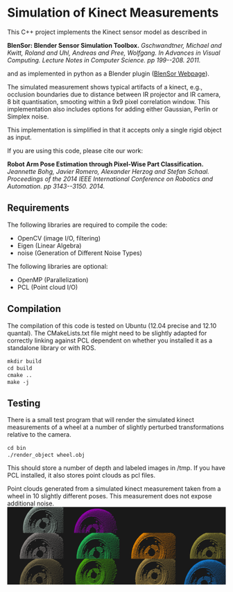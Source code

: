 Simulation of Kinect Measurements
=============

This C++ project implements the Kinect sensor model as described in 

**BlenSor: Blender Sensor Simulation Toolbox.** *Gschwandtner, Michael and Kwitt, Roland and Uhl, Andreas and Pree, Wolfgang. In Advances in Visual Computing. Lecture Notes in Computer Science. pp 199--208. 2011.*

and as implemented in python as a Blender plugin ([BlenSor Webpage](http://www.blensor.org)).

The simulated measurement shows typical artifacts of a kinect, e.g., occlusion boundaries due to distance between IR projector and IR camera, 8 bit quantisation, smooting within a 9x9 pixel correlation window. This implementation also includes options for adding either Gaussian, Perlin or Simplex noise.

This implementation is simplified in that it accepts only a single rigid object as input.

If you are using this code, please cite our work:

**Robot Arm Pose Estimation through Pixel-Wise Part Classification.** *Jeannette Bohg, Javier Romero, Alexander Herzog and Stefan Schaal. Proceedings of the 2014 IEEE International Conference on Robotics and Automation. pp 3143--3150. 2014.*

Requirements
----------
The following libraries are required to compile the code:

* OpenCV (image I/O, filtering)
* Eigen (Linear Algebra)
* noise (Generation of Different Noise Types)

The following libraries are optional:

* OpenMP (Parallelization)
* PCL (Point cloud  I/O)

Compilation
------------

The compilation of this code is tested on Ubuntu (12.04 precise and 12.10 quantal). The CMakeLists.txt file might need to be slightly adapted for correctly linking against PCL dependent on whether you installed it as a standalone library or with ROS.

```
mkdir build
cd build
cmake ..
make -j
```

Testing
------------
There is a small test program that will render the simulated kinect measurements of a wheel at a number of slightly perturbed transformations relative to the camera.

```
cd bin
./render_object wheel.obj
```

This should store a number of depth and labeled images in /tmp. If you have PCL installed, it also stores point clouds as pcl files.

Point clouds generated from a simulated kinect measurement taken from a wheel in 10 slightly different poses. This measurement does not expose additional noise.
![](data/Wheels.png?raw=true)
